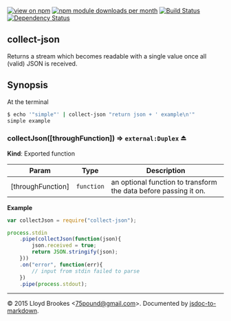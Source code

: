 [![view on npm](http://img.shields.io/npm/v/collect-json.svg)](https://www.npmjs.org/package/collect-json)
[![npm module downloads per month](http://img.shields.io/npm/dm/collect-json.svg)](https://www.npmjs.org/package/collect-json)
[![Build Status](https://travis-ci.org/75lb/collect-json.svg?branch=master)](https://travis-ci.org/75lb/collect-json)
[![Dependency Status](https://david-dm.org/75lb/collect-json.svg)](https://david-dm.org/75lb/collect-json)

<a name="module_collect-json"></a>
## collect-json
Returns a stream which becomes readable with a single value once all (valid) JSON is received.

## Synopsis
At the terminal
```sh
$ echo '"simple"' | collect-json "return json + ' example\n'"
simple example
```

<a name="exp_module_collect-json--collectJson"></a>
### collectJson([throughFunction]) ⇒ <code>external:Duplex</code> ⏏
**Kind**: Exported function  

| Param | Type | Description |
| --- | --- | --- |
| [throughFunction] | <code>function</code> | an optional function to transform the data before passing it on. |

**Example**  
```js
var collectJson = require("collect-json");

process.stdin
    .pipe(collectJson(function(json){
        json.received = true;
        return JSON.stringify(json);
    }))
    .on("error", function(err){
        // input from stdin failed to parse
    })
    .pipe(process.stdout);
```

* * *

&copy; 2015 Lloyd Brookes \<75pound@gmail.com\>. Documented by [jsdoc-to-markdown](https://github.com/jsdoc2md/jsdoc-to-markdown).
